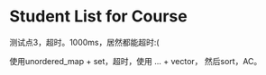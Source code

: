 # Student List for Course

测试点3，超时。1000ms，居然都能超时:(

使用unordered_map + set，超时，使用 ... + vector， 然后sort，AC。